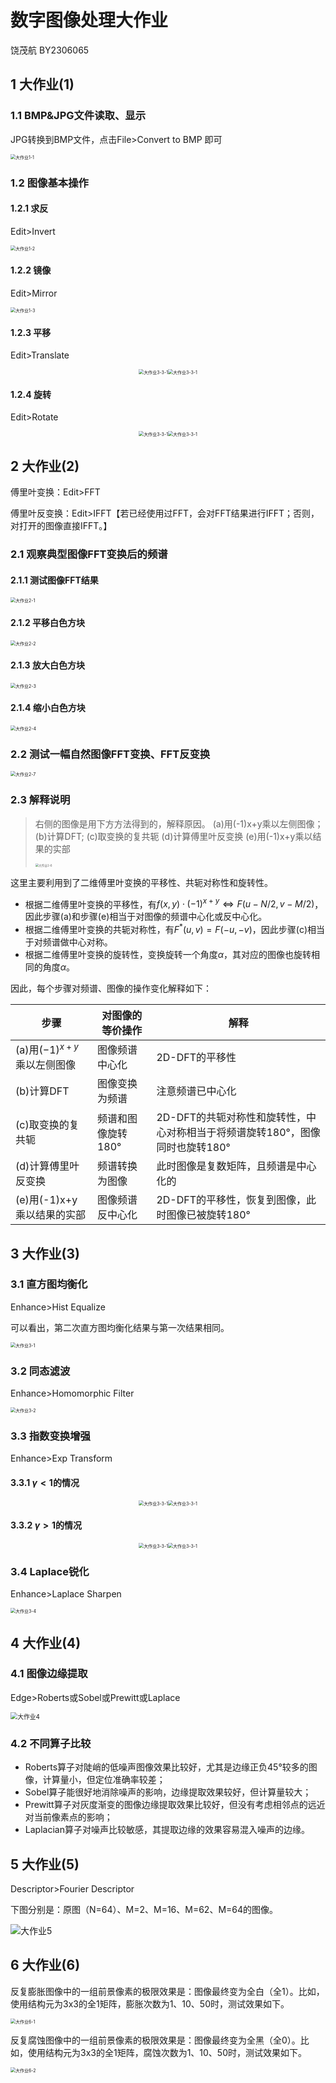 # 数字图像处理大作业

饶茂航 BY2306065

## 1 大作业(1)

### 1.1 BMP&JPG文件读取、显示

JPG转换到BMP文件，点击File>Convert to BMP 即可

<img src="D:\Lectures\DIP_hw\pics\大作业1-1.png" alt="大作业1-1" style="zoom:50%;" />

### 1.2 图像基本操作

#### 1.2.1 求反

Edit>Invert

<img src="D:\Lectures\DIP_hw\pics\大作业1-2.png" alt="大作业1-2" style="zoom:50%;" />

#### 1.2.2 镜像

Edit>Mirror

<img src="D:\Lectures\DIP_hw\pics\大作业1-3.png" alt="大作业1-3" style="zoom:50%;" />

#### 1.2.3 平移

Edit>Translate

<center class = "half">
    <img src="D:\Lectures\DIP_hw\pics\大作业1-4-1.png" alt="大作业3-3-1" style="zoom:50%;" /><img src="D:\Lectures\DIP_hw\pics\大作业1-4-2.png" alt="大作业3-3-1" style="zoom:50%;" />
</center>



#### 1.2.4 旋转

Edit>Rotate

<center class = "half">
    <img src="D:\Lectures\DIP_hw\pics\大作业1-5-1.png" alt="大作业3-3-1" style="zoom:50%;" /><img src="D:\Lectures\DIP_hw\pics\大作业1-5-2.png" alt="大作业3-3-1" style="zoom:50%;" />
</center>

## 2 大作业(2)

傅里叶变换：Edit>FFT

傅里叶反变换：Edit>IFFT【若已经使用过FFT，会对FFT结果进行IFFT；否则，对打开的图像直接IFFT。】

### 2.1 观察典型图像FFT变换后的频谱

#### 2.1.1 测试图像FFT结果

<img src="D:\Lectures\DIP_hw\pics\大作业2-1.png" alt="大作业2-1" style="zoom:50%;" />

#### 2.1.2 平移白色方块

<img src="D:\Lectures\DIP_hw\pics\大作业2-2.png" alt="大作业2-2" style="zoom:50%;" />

#### 2.1.3 放大白色方块

<img src="D:\Lectures\DIP_hw\pics\大作业2-3.png" alt="大作业2-3" style="zoom:50%;" />

#### 2.1.4 缩小白色方块

<img src="D:\Lectures\DIP_hw\pics\大作业2-4.png" alt="大作业2-4" style="zoom:50%;" />

### 2.2 测试一幅自然图像FFT变换、FFT反变换

<img src="D:\Lectures\DIP_hw\pics\大作业2-7.png" alt="大作业2-7" style="zoom:50%;" />

### 2.3 解释说明

> 右侧的图像是用下方方法得到的，解释原因。
>  (a)用(-1)x+y乘以左侧图像；
>  (b)计算DFT;
>  (c)取变换的复共轭
>  (d)计算傅里叶反变换
>  (e)用(-1)x+y乘以结果的实部
>
> <img src="D:\Lectures\DIP_hw\pics\大作业2-6.png" alt="大作业2-6" style="zoom:33%;" />

这里主要利用到了二维傅里叶变换的平移性、共轭对称性和旋转性。

* 根据二维傅里叶变换的平移性，有$f(x,y)\cdot (-1)^{x+y}\Leftrightarrow F(u-N/2, v-M/2)$，因此步骤(a)和步骤(e)相当于对图像的频谱中心化或反中心化。
* 根据二维傅里叶变换的共轭对称性，有$F^*(u, v)=F(-u, -v)$，因此步骤(c)相当于对频谱做中心对称。
* 根据二维傅里叶变换的旋转性，变换旋转一个角度$\alpha$，其对应的图像也旋转相同的角度$\alpha$。

因此，每个步骤对频谱、图像的操作变化解释如下：

| 步骤                          | 对图像的等价操作   | 解释                                                         |
| ----------------------------- | ------------------ | ------------------------------------------------------------ |
| (a)用$(-1)^{x+y}$乘以左侧图像 | 图像频谱中心化     | 2D-DFT的平移性                                               |
| (b)计算DFT                    | 图像变换为频谱     | 注意频谱已中心化                                             |
| (c)取变换的复共轭             | 频谱和图像旋转180° | 2D-DFT的共轭对称性和旋转性，中心对称相当于将频谱旋转180°，图像同时也旋转180° |
| (d)计算傅里叶反变换           | 频谱转换为图像     | 此时图像是复数矩阵，且频谱是中心化的                         |
| (e)用(-1)x+y乘以结果的实部    | 图像频谱反中心化   | 2D-DFT的平移性，恢复到图像，此时图像已被旋转180°             |

## 3 大作业(3)

### 3.1 直方图均衡化

Enhance>Hist Equalize

可以看出，第二次直方图均衡化结果与第一次结果相同。

<img src="D:\Lectures\DIP_hw\pics\大作业3-1.png" alt="大作业3-1" style="zoom:50%;" />

### 3.2 同态滤波

Enhance>Homomorphic Filter

<img src="D:\Lectures\DIP_hw\pics\大作业3-2.png" alt="大作业3-2" style="zoom:50%;" />

### 3.3 指数变换增强

Enhance>Exp Transform

#### 3.3.1 $\gamma < 1$的情况

<center class = "half">
    <img src="D:\Lectures\DIP_hw\pics\大作业3-3-1.png" alt="大作业3-3-1" style="zoom:50%;" /><img src="D:\Lectures\DIP_hw\pics\大作业3-3-2.png" alt="大作业3-3-1" style="zoom:50%;" />
</center>

#### 3.3.2 $\gamma > 1$的情况

<center class = "half">
    <img src="D:\Lectures\DIP_hw\pics\大作业3-3-3.png" alt="大作业3-3-1" style="zoom:50%;" /><img src="D:\Lectures\DIP_hw\pics\大作业3-3-4.png" alt="大作业3-3-1" style="zoom:50%;" />
</center>

### 3.4 Laplace锐化

Enhance>Laplace Sharpen

<img src="D:\Lectures\DIP_hw\pics\大作业3-4.png" alt="大作业3-4" style="zoom:50%;" />

## 4 大作业(4)

### 4.1 图像边缘提取

Edge>Roberts或Sobel或Prewitt或Laplace

<img src="D:\Lectures\DIP_hw\pics\大作业4.png" alt="大作业4" style="zoom:70%;" />

### 4.2 不同算子比较

* Roberts算子对陡峭的低噪声图像效果比较好，尤其是边缘正负45°较多的图像，计算量小，但定位准确率较差；
* Sobel算子能很好地消除噪声的影响，边缘提取效果较好，但计算量较大；
* Prewitt算子对灰度渐变的图像边缘提取效果比较好，但没有考虑相邻点的远近对当前像素点的影响；
* Laplacian算子对噪声比较敏感，其提取边缘的效果容易混入噪声的边缘。

## 5 大作业(5)

Descriptor>Fourier Descriptor

下图分别是：原图（N=64）、M=2、M=16、M=62、M=64的图像。

![大作业5](D:\Lectures\DIP_hw\pics\大作业5.png)

## 6 大作业(6)

反复膨胀图像中的一组前景像素的极限效果是：图像最终变为全白（全1）。比如，使用结构元为3x3的全1矩阵，膨胀次数为1、10、50时，测试效果如下。

<img src="D:\Lectures\DIP_hw\pics\大作业6-1.png" alt="大作业6-1" style="zoom:50%;" />

反复腐蚀图像中的一组前景像素的极限效果是：图像最终变为全黑（全0）。比如，使用结构元为3x3的全1矩阵，腐蚀次数为1、10、50时，测试效果如下。

<img src="D:\Lectures\DIP_hw\pics\大作业6-2.png" alt="大作业6-2" style="zoom:50%;" />